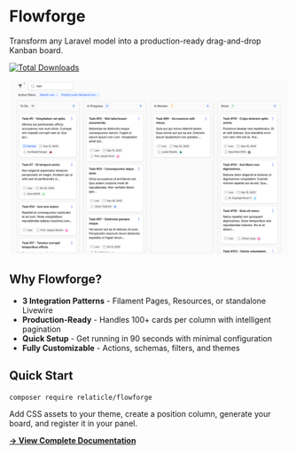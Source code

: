 # Flowforge

Transform any Laravel model into a production-ready drag-and-drop Kanban board.

[![Total Downloads](https://img.shields.io/packagist/dt/relaticle/flowforge.svg?style=for-the-badge)](https://packagist.org/packages/relaticle/flowforge)

<div align="center">
<img src="art/preview.png" alt="Flowforge Kanban Board" width="800">
</div>

## Why Flowforge?

- **3 Integration Patterns** - Filament Pages, Resources, or standalone Livewire  
- **Production-Ready** - Handles 100+ cards per column with intelligent pagination  
- **Quick Setup** - Get running in 90 seconds with minimal configuration
- **Fully Customizable** - Actions, schemas, filters, and themes
## Quick Start

```bash
composer require relaticle/flowforge
```

Add CSS assets to your theme, create a position column, generate your board, and register it in your panel.

**[→ View Complete Documentation](https://relaticle.github.io/flowforge/)**
